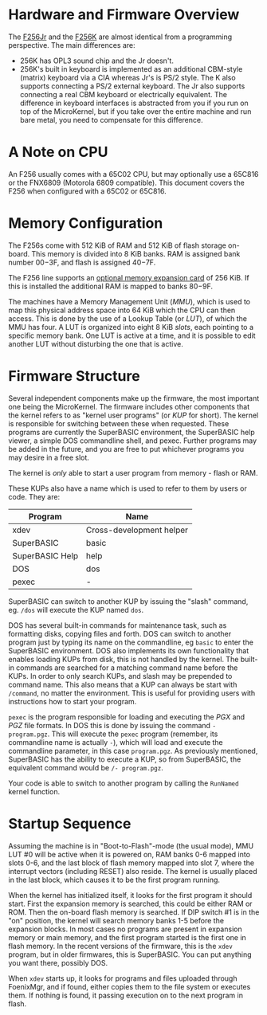 # Hardware and Firmware Overview

The [F256Jr](https://c256foenix.com/f256-jr/?v=7516fd43adaa) and the [F256K](https://c256foenix.com/f256k/?v=7516fd43adaa) are almost identical from a programming perspective.  The main differences are:
- 256K has OPL3 sound chip and the Jr doesn't.
- 256K's built in keyboard is implemented as an additional CBM-style (matrix) keyboard via a CIA whereas Jr's is PS/2 style.  The K also supports connecting a PS/2 external keyboard. The Jr also supports connecting a real CBM keyboard or electrically equivalent. The difference in keyboard interfaces is abstracted from you if you run on top of the MicroKernel, but if you take over the entire machine and run bare metal, you need to compensate for this difference.

# A Note on CPU
An F256 usually comes with a 65C02 CPU, but may optionally use a 65C816 or the FNX6809 (Motorola 6809 compatible). This document covers the F256 when configured with a 65C02 or 65C816.

# Memory Configuration
The F256s come with 512 KiB of RAM and 512 KiB of flash storage on-board. This memory is divided into 8 KiB banks. RAM is assigned bank number $00-$3F, and flash is assigned $40-$7F.

The F256 line supports an [optional memory expansion card](https://c256foenix.com/product/f256-256k-ram-cartridge/?v=7516fd43adaa) of 256 KiB.  If this is installed the additional RAM is mapped to banks $80-$9F.

The machines have a Memory Management Unit (*MMU*), which is used to map this physical address space into 64 KiB which the CPU can then access. This is done by the use of a Lookup Table (or *LUT*), of which the MMU has four. A LUT is organized into eight 8 KiB *slots*, each pointing to a specific memory bank. One LUT is active at a time, and it is possible to edit another LUT without disturbing the one that is active.

# Firmware Structure
Several independent components make up the firmware, the most important one being the MicroKernel. The firmware includes other components that the kernel refers to as "kernel user programs" (or *KUP* for short). The kernel is responsible for switching between these when requested. These programs are currently the SuperBASIC environment, the SuperBASIC help viewer, a simple DOS commandline shell, and pexec. Further programs may be added in the future, and you are free to put whichever programs you may desire in a free slot.

The kernel is *only* able to start a user program from memory - flash or RAM.

These KUPs also have a name which is used to refer to them by users or code. They are:

|Program|Name|
|---|---|
|xdev|Cross-development helper|
|SuperBASIC|basic|
|SuperBASIC Help|help|
|DOS|dos|
|pexec| - |

SuperBASIC can switch to another KUP by issuing the "slash" command, eg. `/dos` will execute the KUP named `dos`. 

DOS has several built-in commands for maintenance task, such as formatting disks, copying files and forth. DOS can switch to another program just by typing its name on the commandline, eg `basic` to enter the SuperBASIC environment. DOS also implements its own functionality that enables loading KUPs from disk, this is not handled by the kernel. The built-in commands are searched for a matching command name before the KUPs. In order to only search KUPs, and slash may be prepended to command name. This also means that a KUP can always be start with `/command`, no matter the environment. This is useful for providing users with instructions how to start your program.

`pexec` is the program responsible for loading and executing the *PGX* and *PGZ* file formats. In DOS this is done by issuing the command `- program.pgz`. This will execute the `pexec` program (remember, its commandline name is actually `-`), which will load and execute the commandline parameter, in this case `program.pgz`. As previously mentioned, SuperBASIC has the ability to execute a KUP, so from SuperBASIC, the equivalent command would be `/- program.pgz`.

Your code is able to switch to another program by calling the `RunNamed` kernel function.

# Startup Sequence
Assuming the machine is in "Boot-to-Flash"-mode (the usual mode), MMU LUT #0 will be active when it is powered on, RAM banks 0-6 mapped into slots 0-6, and the last block of flash memory mapped into slot 7, where the interrupt vectors (including RESET) also reside. The kernel is usually placed in the last block, which causes it to be the first program running.

When the kernel has initialized itself, it looks for the first program it should start. First the expansion memory is searched, this could be either RAM or ROM. Then the on-board flash memory is searched. If DIP switch #1 is in the "on" position, the kernel will search memory banks 1-5 before the expansion blocks. In most cases no programs are present in expansion memory or main memory, and the first program started is the first one in flash memory. In the recent versions of the firmware, this is the `xdev` program, but in older firmwares, this is SuperBASIC. You can put anything you want there, possibly DOS.

When `xdev` starts up, it looks for programs and files uploaded through FoenixMgr, and if found, either copies them to the file system or executes them. If nothing is found, it passing execution on to the next program in flash.

